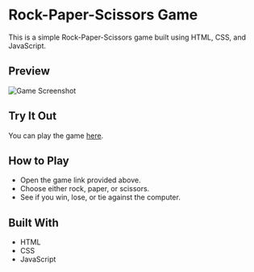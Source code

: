 # Rock-Paper-Scissors Game

This is a simple Rock-Paper-Scissors game built using HTML, CSS, and JavaScript.

## Preview

![Game Screenshot](![ss](https://github.com/Saugataghosh24/Rock-Paper-Scissors/assets/135034312/a67ae6e4-7144-4f6e-903f-b269256ad6a8))

## Try It Out

You can play the game [here](https://example.com).

## How to Play

- Open the game link provided above.
- Choose either rock, paper, or scissors.
- See if you win, lose, or tie against the computer.

## Built With

- HTML
- CSS
- JavaScript
